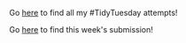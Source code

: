 Go [here](https://github.com/npaterna/datascience/tree/master/TidyTuesday) to find all my #TidyTuesday attempts!

Go [here](https://github.com/npaterna/datascience/tree/master/TidyTuesday/Week_15) to find this week's submission!
